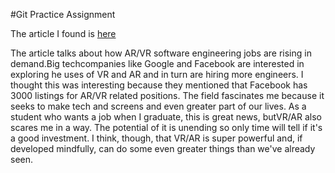 #Git Practice Assignment

The article I found is [here]("https://www.vox.com/recode/2020/2/11/21121275/augmented-virtual-reality-hiring-software-engineers-hired")

The article talks about how AR/VR software engineering jobs are rising in demand.Big techcompanies like Google and Facebook are interested in exploring he uses of VR and AR and in turn are hiring more engineers. I thought this was interesting because they mentioned that Facebook has 3000 listings for AR/VR related positions. The field fascinates me because it seeks to make tech and screens and even greater part of our lives. As a student who wants a job when I graduate, this is great news, butVR/AR also scares me in a way. The potential of it is unending so only time will tell if it's a good investment. I think, though, that VR/AR is super powerful and, if developed mindfully, can do some even greater things than we've already seen. 



